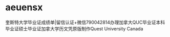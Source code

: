 # aeuensx
奎斯特大学毕业证成绩单|留信认证+微信790042814办理加拿大QUC毕业证本科毕业证硕士毕业证加拿大学历文凭原版制作Quest University Canada       
